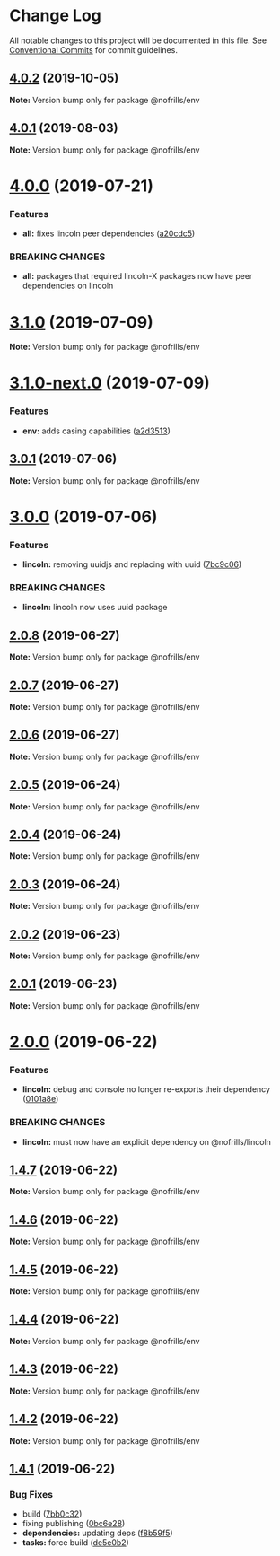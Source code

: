 # Change Log

All notable changes to this project will be documented in this file.
See [Conventional Commits](https://conventionalcommits.org) for commit guidelines.

## [4.0.2](https://github.com/nativecode-dev/nofrills/compare/@nofrills/env@4.0.2-next.0...@nofrills/env@4.0.2) (2019-10-05)

**Note:** Version bump only for package @nofrills/env





## [4.0.1](https://github.com/nativecode-dev/nofrills/compare/@nofrills/env@4.0.1-next.2...@nofrills/env@4.0.1) (2019-08-03)

**Note:** Version bump only for package @nofrills/env





# [4.0.0](https://github.com/nativecode-dev/nofrills/compare/@nofrills/env@3.1.0...@nofrills/env@4.0.0) (2019-07-21)


### Features

* **all:** fixes lincoln peer dependencies ([a20cdc5](https://github.com/nativecode-dev/nofrills/commit/a20cdc5))


### BREAKING CHANGES

* **all:** packages that required lincoln-X packages now have peer dependencies on lincoln





# [3.1.0](https://github.com/nativecode-dev/nofrills/compare/@nofrills/env@3.1.0-next.0...@nofrills/env@3.1.0) (2019-07-09)

**Note:** Version bump only for package @nofrills/env





# [3.1.0-next.0](https://github.com/nativecode-dev/nofrills/compare/@nofrills/env@3.0.1...@nofrills/env@3.1.0-next.0) (2019-07-09)


### Features

* **env:** adds casing capabilities ([a2d3513](https://github.com/nativecode-dev/nofrills/commit/a2d3513))





## [3.0.1](https://github.com/nativecode-dev/nofrills/compare/@nofrills/env@2.0.7...@nofrills/env@3.0.1) (2019-07-06)

**Note:** Version bump only for package @nofrills/env





# [3.0.0](https://github.com/nativecode-dev/nofrills/compare/@nofrills/env@2.0.8...@nofrills/env@3.0.0) (2019-07-06)


### Features

* **lincoln:** removing uuidjs and replacing with uuid ([7bc9c06](https://github.com/nativecode-dev/nofrills/commit/7bc9c06))


### BREAKING CHANGES

* **lincoln:** lincoln now uses uuid package





## [2.0.8](https://github.com/nativecode-dev/nofrills/compare/@nofrills/env@2.0.7...@nofrills/env@2.0.8) (2019-06-27)

**Note:** Version bump only for package @nofrills/env





## [2.0.7](https://github.com/nativecode-dev/nofrills/compare/@nofrills/env@2.0.4...@nofrills/env@2.0.7) (2019-06-27)

**Note:** Version bump only for package @nofrills/env





## [2.0.6](https://github.com/nativecode-dev/nofrills/compare/@nofrills/env@2.0.5...@nofrills/env@2.0.6) (2019-06-27)

**Note:** Version bump only for package @nofrills/env





## [2.0.5](https://github.com/nativecode-dev/nofrills/compare/@nofrills/env@2.0.4...@nofrills/env@2.0.5) (2019-06-24)

**Note:** Version bump only for package @nofrills/env





## [2.0.4](https://github.com/nativecode-dev/nofrills/compare/@nofrills/env@2.0.1...@nofrills/env@2.0.4) (2019-06-24)

**Note:** Version bump only for package @nofrills/env





## [2.0.3](https://github.com/nativecode-dev/nofrills/compare/@nofrills/env@2.0.2...@nofrills/env@2.0.3) (2019-06-24)

**Note:** Version bump only for package @nofrills/env





## [2.0.2](https://github.com/nativecode-dev/nofrills/compare/@nofrills/env@2.0.1...@nofrills/env@2.0.2) (2019-06-23)

**Note:** Version bump only for package @nofrills/env





## [2.0.1](https://github.com/nativecode-dev/nofrills/compare/@nofrills/env@1.4.5...@nofrills/env@2.0.1) (2019-06-23)

**Note:** Version bump only for package @nofrills/env





# [2.0.0](https://github.com/nativecode-dev/nofrills/compare/@nofrills/env@1.4.7...@nofrills/env@2.0.0) (2019-06-22)


### Features

* **lincoln:** debug and console no longer re-exports their dependency ([0101a8e](https://github.com/nativecode-dev/nofrills/commit/0101a8e))


### BREAKING CHANGES

* **lincoln:** must now have an explicit dependency on @nofrills/lincoln





## [1.4.7](https://github.com/nativecode-dev/nofrills/compare/@nofrills/env@1.4.6...@nofrills/env@1.4.7) (2019-06-22)

**Note:** Version bump only for package @nofrills/env





## [1.4.6](https://github.com/nativecode-dev/nofrills/compare/@nofrills/env@1.4.5...@nofrills/env@1.4.6) (2019-06-22)

**Note:** Version bump only for package @nofrills/env





## [1.4.5](https://github.com/nativecode-dev/nofrills/compare/@nofrills/env@1.4.2...@nofrills/env@1.4.5) (2019-06-22)

**Note:** Version bump only for package @nofrills/env





## [1.4.4](https://github.com/nativecode-dev/nofrills/compare/@nofrills/env@1.4.3...@nofrills/env@1.4.4) (2019-06-22)

**Note:** Version bump only for package @nofrills/env





## [1.4.3](https://github.com/nativecode-dev/nofrills/compare/@nofrills/env@1.4.2...@nofrills/env@1.4.3) (2019-06-22)

**Note:** Version bump only for package @nofrills/env





## [1.4.2](https://github.com/nativecode-dev/nofrills/compare/@nofrills/env@1.4.1...@nofrills/env@1.4.2) (2019-06-22)

**Note:** Version bump only for package @nofrills/env





## [1.4.1](https://github.com/nativecode-dev/nofrills/compare/@nofrills/env@1.4.0...@nofrills/env@1.4.1) (2019-06-22)


### Bug Fixes

* build ([7bb0c32](https://github.com/nativecode-dev/nofrills/commit/7bb0c32))
* fixing publishing ([0bc6e28](https://github.com/nativecode-dev/nofrills/commit/0bc6e28))
* **dependencies:** updating deps ([f8b59f5](https://github.com/nativecode-dev/nofrills/commit/f8b59f5))
* **tasks:** force build ([de5e0b2](https://github.com/nativecode-dev/nofrills/commit/de5e0b2))

